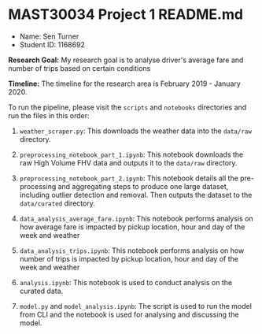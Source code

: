 # MAST30034 Project 1 README.md
- Name: Sen Turner
- Student ID: 1168692

**Research Goal:** My research goal is to analyse driver's average fare and number of trips based on certain conditions

**Timeline:** The timeline for the research area is February 2019 - January 2020.

To run the pipeline, please visit the `scripts` and `notebooks` directories and run the files in this order:
1. `weather_scraper.py`: This downloads the weather data into the `data/raw` directory.
2. `preprocessing_notebook_part_1.ipynb`: This notebook downloads the raw High Volume FHV data and outputs it to the `data/raw` directory.
3. `preprocessing_notebook_part_2.ipynb`: This notebook details all the pre-processing and aggregating steps to produce one large dataset, including outlier detection and removal. Then outputs the dataset to the `data/curated` directory.
4. `data_analysis_average_fare.ipynb`: This notebook performs analysis on how average fare is impacted by pickup location, hour and day of the week and weather
5. `data_analysis_trips.ipynb`: This notebook performs analysis on how number of trips is impacted by pickup location, hour and day of the week and weather





3. `analysis.ipynb`: This notebook is used to conduct analysis on the curated data.
4. `model.py` and `model_analysis.ipynb`: The script is used to run the model from CLI and the notebook is used for analysing and discussing the model.
